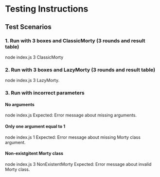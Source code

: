 # Testing Instructions

## Test Scenarios

### 1. Run with 3 boxes and ClassicMorty (3 rounds and result table)
node index.js 3 ClassicMorty

### 2. Run with 3 boxes and LazyMorty (3 rounds and result table)
node index.js 3 LazyMorty.

### 3. Run with incorrect parameters

#### No arguments
node index.js
Expected: Error message about missing arguments.

#### Only one argument equal to 1
node index.js 1
Expected: Error message about missing Morty class argument.

#### Non-existgitent Morty class
node index.js 3 NonExistentMorty
Expected: Error message about invalid Morty class.